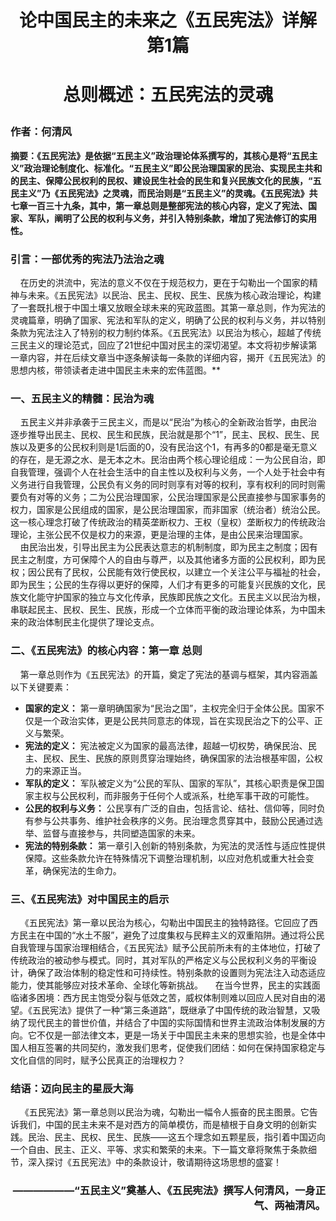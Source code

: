 # **<p align="center">论中国民主的未来之《五民宪法》详解  第1篇</p>**
# **<p align="center">总则概述：五民宪法的灵魂</p>**
### **作者：何清风**
**摘要：《五民宪法》是依据“五民主义”政治理论体系撰写的，其核心是将“五民主义”政治理论制度化、标准化。“五民主义”即公民治理国家的民治、实现民主共和的民主、保障公民权利的民权、建设民生社会的民生和复兴民族文化的民族，“五民主义”乃《五民宪法》之灵魂，而民治则是“五民主义”的灵魂。《五民宪法》共七章一百三十九条，其中，第一章总则是整部宪法的核心内容，定义了宪法、国家、军队，阐明了公民的权利与义务，并引入特别条款，增加了宪法修订的实用性。**
### **引言：一部优秀的宪法乃法治之魂**
&nbsp;&nbsp;&nbsp;&nbsp;在历史的洪流中，宪法的意义不仅在于规范权力，更在于勾勒出一个国家的精神与未来。《五民宪法》以民治、民主、民权、民生、民族为核心政治理论，构建了一套既扎根于中国土壤又放眼全球未来的宪政蓝图。其第一章总则，作为宪法的灵魂篇章，明确了国家、宪法和军队的定义，明确了公民的权利与义务，并以特别条款为宪法注入了特别的权力制约体系。《五民宪法》以民治为核心，超越了传统三民主义的理论范式，回应了21世纪中国对民主的深切渴望。本文将初步解读第一章内容，并在后续文章当中逐条解读每一条款的详细内容，揭开《五民宪法》的思想内核，带领读者走进中国民主未来的宏伟蓝图。**
### **一、五民主义的精髓：民治为魂**
&nbsp;&nbsp;&nbsp;&nbsp;五民主义并非承袭于三民主义，而是以“民治”为核心的全新政治哲学，由民治逐步推导出民主、民权、民生和民族，民治就是那个“1”，民主、民权、民生、民族以及更多的公民权利则是1后面的0，没有民治这个1，有再多的0都是毫无意义的存在，是无源之水、是无本之木。民治由两个核心理论组成：一为公民自治，即自我管理，强调个人在社会生活中的自主性以及权利与义务，一个人处于社会中有义务进行自我管理，公民负有义务的同时则享有对等的权利，享有权利的同时则需要负有对等的义务；二为公民治理国家，公民治理国家是公民直接参与国家事务的权力，国家是公民组成的国家，是公民治理国家，而非国家（统治者）统治公民。这一核心理念打破了传统政治的精英垄断权力、王权（皇权）垄断权力的传统政治理论，主张公民不仅是权力的来源，更是治理的主体，是由公民来治理国家。
&nbsp;&nbsp;&nbsp;&nbsp;由民治出发，引导出民主为公民表达意志的机制制度，即为民主之制度；因有民主之制度，方可保障个人的自由与尊严，以及其他诸多方面的公民权利，即为民权；因公民有了民权，公民能有效行使民权，以建立一个关注公平与福祉的社会，即为民生；公民的生存得以更好的保障，人们才有更多的可能复兴民族的文化，民族文化能守护国家的独立与文化传承，民族即民族之文化。五民主义以民治为根，串联起民主、民权、民生、民族，形成一个立体而平衡的政治理论体系，为中国未来的政治体制民主化提供了理论支点。
### **二、《五民宪法》的核心内容：第一章 总则**
&nbsp;&nbsp;&nbsp;&nbsp;第一章总则作为《五民宪法》的开篇，奠定了宪法的基调与框架，其内容涵盖以下关键要素： 
- **国家的定义：** 第一章明确国家为“民治之国”，主权完全归于全体公民。国家不仅是一个政治实体，更是公民共同意志的体现，旨在实现民治之下的公平、正义与繁荣。 
- **宪法的定义：** 宪法被定义为国家的最高法律，超越一切权势，确保民治、民主、民权、民生、民族的原则贯穿治理始终，确保国家的法治根基牢固，公权力的来源正当。 
- **军队的定义：** 军队被定义为“公民的军队、国家的军队”，其核心职责是保卫国家主权与公民权利，而非服务于任何个人或派系，杜绝军事干政的可能性。 
- **公民的权利与义务：** 公民享有广泛的自由，包括言论、结社、信仰等，同时负有参与公共事务、维护社会秩序的义务。民治理念贯穿其中，鼓励公民通过选举、监督与直接参与，共同塑造国家的未来。 
- **宪法的特别条款：** 第一章引入创新的特别条款，为宪法的灵活性与适应性提供保障。这些条款允许在特殊情况下调整治理机制，以应对危机或重大社会变革，确保宪法的生命力。
### **三、《五民宪法》对中国民主的启示**
&nbsp;&nbsp;&nbsp;&nbsp;《五民宪法》第一章以民治为核心，勾勒出中国民主的独特路径。它回应了西方民主在中国的“水土不服”，避免了过度集权与民粹主义的双重陷阱。通过将公民自我管理与国家治理相结合，《五民宪法》赋予公民前所未有的主体地位，打破了传统政治的被动参与模式。同时，其对军队的严格定义与公民权利义务的平衡设计，确保了政治体制的稳定性和可持续性。特别条款的设置则为宪法注入动态适应能力，使其能够应对技术革命、全球化等新挑战。
&nbsp;&nbsp;&nbsp;&nbsp;在当今世界，民主的实践面临诸多困境：西方民主饱受分裂与低效之苦，威权体制则难以回应人民对自由的渴望。《五民宪法》提供了一种“第三条道路”，既继承了中国传统的政治智慧，又吸纳了现代民主的普世价值，并结合了中国的实际国情和世界主流政治体制发展的方向。它不仅是一部法律文本，更是一场关于中国民主未来的思想实验，也是全体中国人相互签署的共同契约，激发我们思考，促使我们团结：如何在保持国家稳定与文化自信的同时，赋予公民真正的治理权力？
### **结语：迈向民主的星辰大海**
&nbsp;&nbsp;&nbsp;&nbsp;《五民宪法》第一章总则以民治为魂，勾勒出一幅令人振奋的民主图景。它告诉我们，中国的民主未来不是对西方的简单模仿，而是植根于自身文明的创新实践。民治、民主、民权、民生、民族——这五个理念如五颗星辰，指引着中国迈向一个自由、民主、正义、平等、求实和繁荣的未来。下一篇文章将聚焦于条款细节，深入探讨《五民宪法》中的条款设计，敬请期待这场思想的盛宴！
### **<p align="right">——————“五民主义”奠基人、《五民宪法》撰写人何清风，一身正气、两袖清风。</p>**